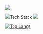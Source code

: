 <img src="https://capsule-render.vercel.app/api?type=Waving&color=gradient&customColorList=0,2,2,5,30&height=200&section=header&text=Jiyoung's%20Github&fontSize=50&lineHeight=50" />

<img src="https://img.shields.io/badge/BookStack-0288D1?style=flat&logo=book&logoColor=white"/>Tech Stack <img src="https://img.shields.io/badge/BookStack-0288D1?style=flat&logo=book&logoColor=white"/>




[![Top Langs](https://github-readme-stats.vercel.app/api/top-langs/?username=ji0509&layout=compact)](https://github.com/ji0509/github-readme-stats)
